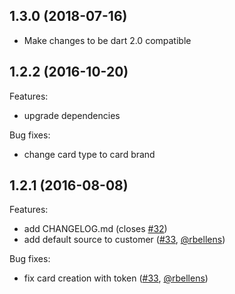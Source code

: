 ## 1.3.0 (2018-07-16)

- Make changes to be dart 2.0 compatible

## 1.2.2 (2016-10-20)

Features:

  - upgrade dependencies

Bug fixes:

  - change card type to card brand


## 1.2.1 (2016-08-08)

Features:

  - add CHANGELOG.md (closes [#32](https://github.com/exitlive/stripe-dart/issues/32))
  - add default source to customer ([#33](https://github.com/exitlive/stripe-dart/pull/33), [@rbellens](https://github.com/rbellens))

Bug fixes:

  - fix card creation with token ([#33](https://github.com/exitlive/stripe-dart/pull/33), [@rbellens](https://github.com/rbellens))
